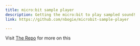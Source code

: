 ```yaml
---
title: micro:bit sample player
description: Getting the micro:bit to play sampled sound!
link: https://github.com/nbogie/microbit-sample-player

---
```


Visit [The Repo]({{page.link}}) for more on this